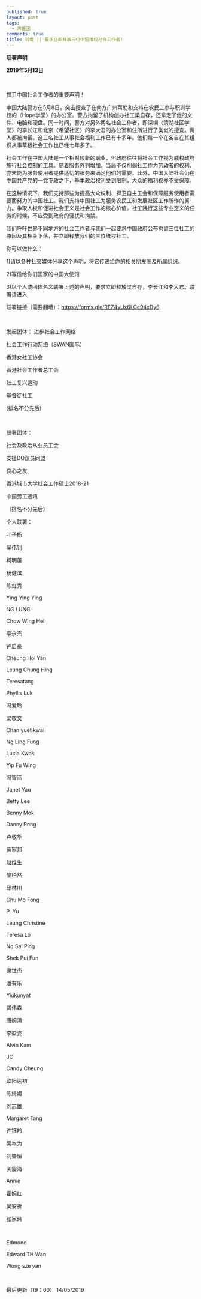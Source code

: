 ```yaml
---
published: true
layout: post
tags:
  - 声援团
comments: true
title: 转载 || 要求立即释放三位中国维权社会工作者!
---
```


**联署声明**

**2019年5月13日**

 

捍卫中国社会工作者的重要声明！

中国大陆警方在5月8日，突击搜查了在南方广州帮助和支持在农民工参与职训学校的〈Hope学堂〉的办公室。警方拘留了机构创办社工梁自存，还拿走了他的文件、电脑和硬盘。同一时间，警方对另外两名社会工作者，即深圳〈清湖社区学堂〉的李长江和北京〈希望社区〉的李大君的办公室和住所进行了类似的搜查。两人都被拘留。这三名社工从事社会福利工作已有十多年。他们每一个在各自在其组织从事草根社会工作也已经七年多了。

社会工作在中国大陆是一个相对较新的职业，但政府往往将社会工作视为威权政府施行社会控制的工具。随着服务外判增加，当局不仅削弱社工作为劳动者的权利，亦未能为服务使用者提供适切的服务来满足他们的需要。此外，中国大陆社会仍在中国共产党的一党专政之下，基本政治权利受到限制，大众的福利权亦不受保障。

在这种情况下，我们支持那些为提高大众权利、捍卫自主工会和保障服务使用者需要而努力的中国社工。我们支持中国社工为服务农民工和发展社区工作所作的努力。争取人权和促进社会正义是社会工作的核心价值。社工践行这些专业定义的任务的时候，不应受到政府的骚扰和拘禁。

我们呼吁世界不同地方的社会工作者与我们一起要求中国政府公布拘留三位社工的原因及其相关下落，并立即释放我们的三位维权社工。

你可以做什么：

1)请以各种社交媒体分享这个声明，将它传递给你的相关朋友圈及所属组织。

2)写信给你们国家的中国大使馆

3)以个人或团体名义联署上述的声明，要求立即释放梁自存，李长江和李大君。联署请进入

联署链接（需要翻墙）：https://forms.gle/RFZ4vUx6LCe94xDy6

 

发起团体：
进步社会工作网络

社会工作行动网络（SWAN国际）

香港女社工协会

香港社会工作者总工会

社工复兴运动

基督徒社工

(排名不分先后)

 

联署团体：

社会及政治从业员工会

支援DQ议员同盟

良心之友

香港城市大学社会工作硕士2018-21

中国劳工通讯

（排名不分先后）

个人联署：

叶子扬

吴伟钊

柯明蕙

杨健滨

陈虹秀

Ying Ying Ying

NG LUNG

Chow Wing Hei

李永杰

钟启豪

Cheung Hoi Yan

Leung Chung Hing

Teresatang

Phyllis Luk

冯爱玲

梁敬文

Chan yuet kwai

Ng Ling Fung

Lucia Kwok

Yip Fu Wing

冯智活

Janet Yau

Betty Lee

Benny Mok

Danny Pong

卢敬华

黄家邦

赵维生

黎柏然

邱林川

Chu Mo Fong

P. Yu

Leung Christine

Teresa Lo

Ng Sai Ping

Shek Pui Fun

谢世杰

潘有乐

Yiukunyat

龚伟森

唐婉清

李盈姿

Alvin Kam

JC

Candy Cheung

欧阳达初

陈绮媚

刘志雄

Margaret Tang

许钰羚

吴本为

刘肇恒

关震海

Annie

霍婉红

吴安祈

张家玮

 

Edmond

Edward TH Wan

Wong sze yan

 

最后更新（19：00） 14/05/2019



